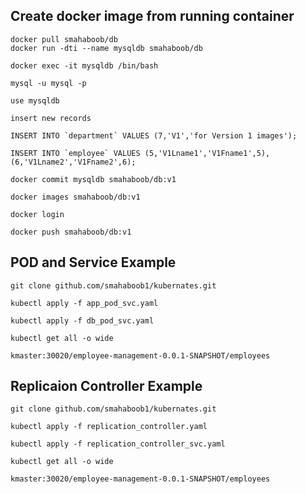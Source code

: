 Create docker image from running container
-----------------------------------------

    docker pull smahaboob/db
    docker run -dti --name mysqldb smahaboob/db

    docker exec -it mysqldb /bin/bash 

    mysql -u mysql -p

    use mysqldb 

    insert new records

    INSERT INTO `department` VALUES (7,'V1','for Version 1 images');

    INSERT INTO `employee` VALUES (5,'V1Lname1','V1Fname1',5),(6,'V1Lname2','V1Fname2',6);

    docker commit mysqldb smahaboob/db:v1

    docker images smahaboob/db:v1

    docker login

    docker push smahaboob/db:v1

 

POD and Service Example
------------------------

    git clone github.com/smahaboob1/kubernates.git

    kubectl apply -f app_pod_svc.yaml

    kubectl apply -f db_pod_svc.yaml

    kubectl get all -o wide

    kmaster:30020/employee-management-0.0.1-SNAPSHOT/employees

Replicaion Controller Example
-----------------------------

    git clone github.com/smahaboob1/kubernates.git

    kubectl apply -f replication_controller.yaml

    kubectl apply -f replication_controller_svc.yaml

    kubectl get all -o wide

    kmaster:30020/employee-management-0.0.1-SNAPSHOT/employees
